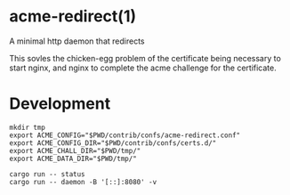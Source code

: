 # acme-redirect(1)

A minimal http daemon that redirects


This sovles the chicken-egg problem of the certificate being necessary to start nginx, and nginx to complete the acme challenge for the certificate.


# Development

```
mkdir tmp
export ACME_CONFIG="$PWD/contrib/confs/acme-redirect.conf"
export ACME_CONFIG_DIR="$PWD/contrib/confs/certs.d/"
export ACME_CHALL_DIR="$PWD/tmp/"
export ACME_DATA_DIR="$PWD/tmp/"

cargo run -- status
cargo run -- daemon -B '[::]:8080' -v
```
